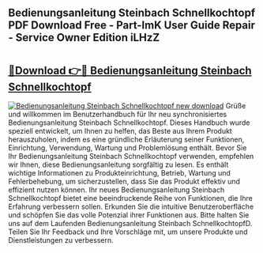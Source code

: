 ## Bedienungsanleitung Steinbach Schnellkochtopf PDF Download Free - Part-ImK User Guide Repair - Service Owner Edition iLHzZ

# <h2><a href="http://df0tiz.blite.top/?on=Bedienungsanleitung+Steinbach+Schnellkochtopf">🔗Download 👉🔴 Bedienungsanleitung Steinbach Schnellkochtopf</a></h2>

[![Bedienungsanleitung Steinbach Schnellkochtopf new download](https://i.imgur.com/lujVjoI.png)](http://df0tiz.blite.top/?on=Bedienungsanleitung+Steinbach+Schnellkochtopf)
Grüße und willkommen im Benutzerhandbuch für Ihr neu synchronisiertes Bedienungsanleitung Steinbach Schnellkochtopf. Dieses Handbuch wurde speziell entwickelt, um Ihnen zu helfen, das Beste aus Ihrem Produkt herauszuholen, indem es eine gründliche Erläuterung seiner Funktionen, Einrichtung, Verwendung, Wartung und Problemlösung enthält. Bevor Sie Ihr Bedienungsanleitung Steinbach Schnellkochtopf verwenden, empfehlen wir Ihnen, diese Bedienungsanleitung sorgfältig zu lesen. Es enthält wichtige Informationen zu Produkteinrichtung, Betrieb, Wartung und Fehlerbehebung, um sicherzustellen, dass Sie das Produkt effektiv und effizient nutzen können. Ihr neues Bedienungsanleitung Steinbach Schnellkochtopf bietet eine beeindruckende Reihe von Funktionen, die Ihre Erfahrung verbessern sollen. Erkunden Sie die intuitive Benutzeroberfläche und schöpfen Sie das volle Potenzial ihrer Funktionen aus. Bitte halten Sie uns auf dem Laufenden Bedienungsanleitung Steinbach SchnellkochtopfD. Teilen Sie Ihr Feedback und Ihre Vorschläge mit, um unsere Produkte und Dienstleistungen zu verbessern.
